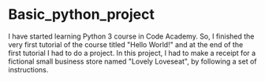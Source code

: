 # Basic_python_project
I have started learning Python 3 course in Code Academy. So, I finished the very first tutorial of the course titled "Hello World!" and at the end of the first tutorial I had to do a project. In this project, I had to make a receipt for a fictional small business store named "Lovely Loveseat", by following a set of instructions.
